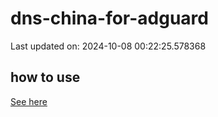 # dns-china-for-adguard

Last updated on: 2024-10-08 00:22:25.578368

## how to use

[See here](https://github.com/AdguardTeam/AdGuardHome/wiki/Configuration#upstreams-from-file)